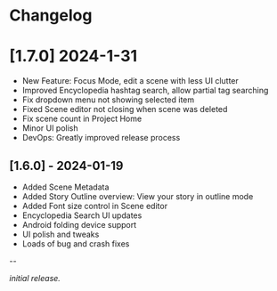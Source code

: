 # Changelog

# [1.7.0] 2024-1-31

- New Feature: Focus Mode, edit a scene with less UI clutter
- Improved Encyclopedia hashtag search, allow partial tag searching
- Fix dropdown menu not showing selected item
- Fixed Scene editor not closing when scene was deleted
- Fix scene count in Project Home
- Minor UI polish
- DevOps: Greatly improved release process


## [1.6.0] - 2024-01-19

- Added Scene Metadata
- Added Story Outline overview: View your story in outline mode
- Added Font size control in Scene editor
- Encyclopedia Search UI updates
- Android folding device support
- UI polish and tweaks
- Loads of bug and crash fixes

--

_initial release._

